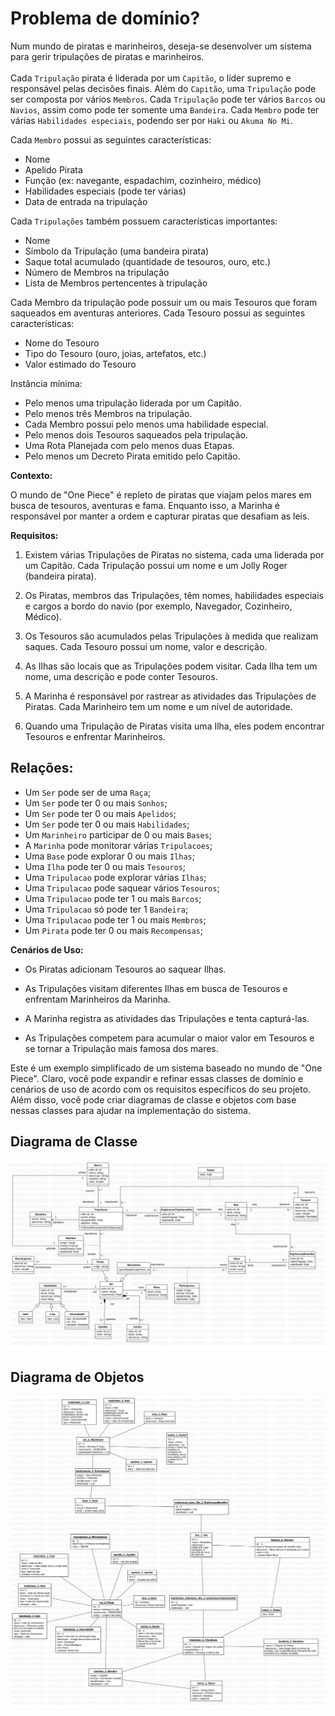 # Problema de domínio?

Num mundo de piratas e marinheiros, deseja-se desenvolver um sistema para gerir tripulações de piratas e marinheiros.
<br>
<br>
Cada `Tripulação` pirata é liderada por um `Capitão`, o líder supremo e responsável pelas decisões finais.
Além do `Capitão`, uma `Tripulação` pode ser composta por vários `Membros`. 
Cada `Tripulação` pode ter vários `Barcos` ou `Navios`, assim como pode ter somente uma `Bandeira`.
Cada `Membro` pode ter várias `Habilidades especiais`, podendo ser por `Haki` ou `Akuma No Mi`.

Cada `Membro` possui as seguintes características:
- Nome
- Apelido Pirata
- Função (ex: navegante, espadachim, cozinheiro, médico)
- Habilidades especiais (pode ter várias)
- Data de entrada na tripulação

Cada `Tripulações` também possuem características importantes:
- Nome
- Símbolo da Tripulação (uma bandeira pirata)
- Saque total acumulado (quantidade de tesouros, ouro, etc.)
- Número de Membros na tripulação
- Lista de Membros pertencentes à tripulação

Cada Membro da tripulação pode possuir um ou mais Tesouros que foram saqueados em aventuras anteriores. Cada Tesouro possui as seguintes características:
- Nome do Tesouro
- Tipo do Tesouro (ouro, joias, artefatos, etc.)
- Valor estimado do Tesouro

Instância mínima:
- Pelo menos uma tripulação liderada por um Capitão.
- Pelo menos três Membros na tripulação.
- Cada Membro possui pelo menos uma habilidade especial.
- Pelo menos dois Tesouros saqueados pela tripulação.
- Uma Rota Planejada com pelo menos duas Etapas.
- Pelo menos um Decreto Pirata emitido pelo Capitão.

**Contexto:**

O mundo de "One Piece" é repleto de piratas que viajam pelos mares em busca de tesouros, aventuras e fama. 
Enquanto isso, a Marinha é responsável por manter a ordem e capturar piratas que desafiam as leis.

**Requisitos:**

1. Existem várias Tripulações de Piratas no sistema, cada uma liderada por um Capitão. Cada Tripulação possui um nome e um Jolly Roger (bandeira pirata).

2. Os Piratas, membros das Tripulações, têm nomes, habilidades especiais e cargos a bordo do navio (por exemplo, Navegador, Cozinheiro, Médico).

3. Os Tesouros são acumulados pelas Tripulações à medida que realizam saques. Cada Tesouro possui um nome, valor e descrição.

4. As Ilhas são locais que as Tripulações podem visitar. Cada Ilha tem um nome, uma descrição e pode conter Tesouros.

5. A Marinha é responsável por rastrear as atividades das Tripulações de Piratas. Cada Marinheiro tem um nome e um nível de autoridade.

6. Quando uma Tripulação de Piratas visita uma Ilha, eles podem encontrar Tesouros e enfrentar Marinheiros.

## Relações:

- Um `Ser` pode ser de uma `Raça`;
- Um `Ser` pode ter 0 ou mais `Sonhos`;
- Um `Ser` pode ter 0 ou mais `Apelidos`;
- Um `Ser` pode ter 0 ou mais `Habilidades`;
- Um `Marinheiro` participar de 0 ou mais `Bases`;
- A `Marinha` pode monitorar várias `Tripulacoes`;
- Uma `Base` pode explorar 0 ou mais `Ilhas`;
- Uma `Ilha` pode ter 0 ou mais `Tesouros`;
- Uma `Tripulacao` pode explorar várias `Ilhas`;
- Uma `Tripulacao` pode saquear vários `Tesouros`;
- Uma `Tripulacao` pode ter 1 ou mais `Barcos`;
- Uma `Tripulacao` só pode ter 1 `Bandeira`;
- Uma `Tripulacao` pode ter 1 ou mais `Membros`;
- Um `Pirata` pode ter 0 ou mais `Recompensas`;

**Cenários de Uso:**

- Os Piratas adicionam Tesouros ao saquear Ilhas.

- As Tripulações visitam diferentes Ilhas em busca de Tesouros e enfrentam Marinheiros da Marinha.

- A Marinha registra as atividades das Tripulações e tenta capturá-las.

- As Tripulações competem para acumular o maior valor em Tesouros e se tornar a Tripulação mais famosa dos mares.

Este é um exemplo simplificado de um sistema baseado no mundo de "One Piece". Claro, você pode expandir e refinar essas classes de domínio e cenários de uso de acordo com os requisitos específicos do seu projeto. Além disso, você pode criar diagramas de classe e objetos com base nessas classes para ajudar na implementação do sistema.


## Diagrama de Classe

![Diagrama de Classe](documentation/class_diagram.jpg)

## Diagrama de Objetos

![Diagrama de Objetos](documentation/object_diagram.jpg)
